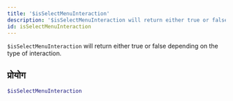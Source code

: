 ```yaml
---
title: '$isSelectMenuInteraction'
description: '$isSelectMenuInteraction will return either true or false depending on the type of the interaction.'
id: isSelectMenuInteraction
---
```


`$isSelectMenuInteraction` will return either true or false depending on the type of interaction.

## प्रोयोग

```php
$isSelectMenuInteraction
```